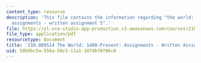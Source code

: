 ```yaml
---
content_type: resource
description: 'This file contains the information regarding "the world: 1400-present:
  assignments - written assignment 5".'
file: https://ol-ocw-studio-app-production.s3.amazonaws.com/courses/21h-009-the-world-1400-present-spring-2014/59b9bc5a556a50c511a1107dbf0786c0_MIT21H_009S14_WrittenAsgn5.pdf
file_type: application/pdf
resourcetype: Document
title: '21H.009S14 The World: 1400-Present: Assignments - Written Assignment 5'
uid: 59b9bc5a-556a-50c5-11a1-107dbf0786c0
---
```

